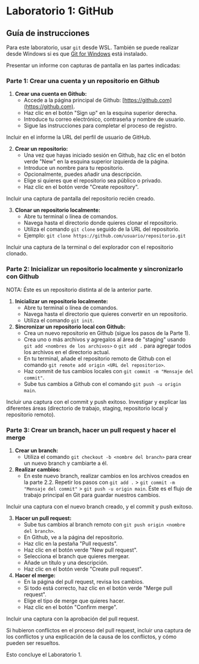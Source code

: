 # Laboratorio 1: GitHub
## Guía de instrucciones

Para este laboratorio, usar `git` desde WSL. También se puede realizar desde Windows si es que [Git for Windows](https://git-scm.com/downloads/win) está instalado.


Presentar un informe con capturas de pantalla en las partes indicadas:

### Parte 1: Crear una cuenta y un repositorio en Github

1.  **Crear una cuenta en Github:**
    *   Accede a la página principal de Github: [https://github.com](https://github.com).
    *   Haz clic en el botón "Sign up" en la esquina superior derecha.
    *   Introduce tu correo electrónico, contraseña y nombre de usuario.
    *   Sigue las instrucciones para completar el proceso de registro.

Incluir en el informe la URL del perfil de usuario de GitHub.

2.  **Crear un repositorio:**
    *   Una vez que hayas iniciado sesión en Github, haz clic en el botón verde "New" en la esquina superior izquierda de la página.
    *   Introduce un nombre para tu repositorio.
    *   Opcionalmente, puedes añadir una descripción.
    *   Elige si quieres que el repositorio sea público o privado.
    *   Haz clic en el botón verde "Create repository".

Incluir una captura de pantalla del repositorio recién creado.

3.  **Clonar un repositorio localmente:**
    *   Abre tu terminal o línea de comandos.
    *   Navega hasta el directorio donde quieres clonar el repositorio.
    *   Utiliza el comando `git clone` seguido de la URL del repositorio.
    *   Ejemplo: `git clone https://github.com/usuario/repositorio.git`

Incluir una captura de la terminal o del explorador con el repositorio clonado.

### Parte 2: Inicializar un repositorio localmente y sincronizarlo con Github

NOTA: Éste es un repositorio distinta al de la anterior parte.

1.  **Inicializar un repositorio localmente:**
    *   Abre tu terminal o línea de comandos.
    *   Navega hasta el directorio que quieres convertir en un repositorio.
    *   Utiliza el comando `git init`.
2.  **Sincronizar un repositorio local con Github:**
    *   Crea un nuevo repositorio en Github (sigue los pasos de la Parte 1).
    *   Crea uno o más archivos y agregalos al área de "staging" usando `git add <nombres de los archivos>` o `git add .` para agregar todos los archivos en el directorio actual.
    *   En tu terminal, añade el repositorio remoto de Github con el comando `git remote add origin <URL del repositorio>`.
    *   Haz commit de tus cambios locales con `git commit -m "Mensaje del commit"`.
    *   Sube tus cambios a Github con el comando `git push -u origin main`.

Incluir una captura con el commit y push exitoso. Investigar y explicar las diferentes áreas (directorio de trabajo, staging, repositorio local y repositorio remoto).

### Parte 3: Crear un branch, hacer un pull request y hacer el merge

1.  **Crear un branch:**
    *   Utiliza el comando `git checkout -b <nombre del branch>` para crear un nuevo branch y cambiarte a él.
2.  **Realizar cambios:**
    *   En este nuevo branch, realizar cambios en los archivos creados en la parte 2.2. Repetir los pasos con `git add .` > `git commit -m "Mensaje del commit"` > `git push -u origin main`. Éste es el flujo de trabajo principal en Git para guardar nuestros cambios.

Incluir una captura con el nuevo branch creado, y el commit y push exitoso.

3.  **Hacer un pull request:**
    *   Sube tus cambios al branch remoto con `git push origin <nombre del branch>`.
    *   En Github, ve a la página del repositorio.
    *   Haz clic en la pestaña "Pull requests".
    *   Haz clic en el botón verde "New pull request".
    *   Selecciona el branch que quieres mergear.
    *   Añade un título y una descripción.
    *   Haz clic en el botón verde "Create pull request".
4.  **Hacer el merge:**
    *   En la página del pull request, revisa los cambios.
    *   Si todo está correcto, haz clic en el botón verde "Merge pull request".
    *   Elige el tipo de merge que quieres hacer.
    *   Haz clic en el botón "Confirm merge".

Incluir una captura con la aprobación del pull request.

Si hubieron conflictos en el proceso del pull request, incluir una captura de los conflictos y una explicación de la causa de los conflictos, y cómo pueden ser resueltos.

Esto concluye el Laboratorio 1.